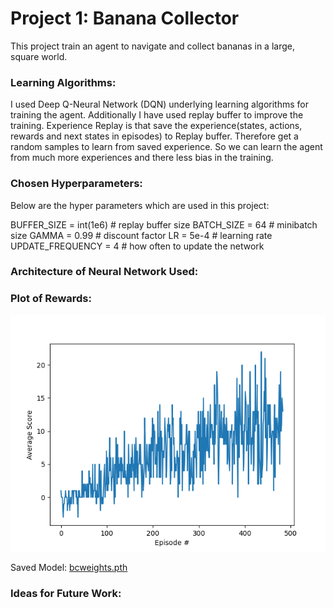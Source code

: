 # Project 1: Banana Collector

This project train an agent to navigate and collect bananas in a large, square world.



### Learning Algorithms:

I used Deep Q-Neural Network (DQN) underlying learning algorithms for training the agent. Additionally I have used replay buffer to improve the training. Experience Replay is that save the experience(states, actions, rewards and next states in episodes) to Replay buffer. Therefore get a random samples to learn from saved experience. So we can learn the agent from much more experiences and there less bias in the training.


### Chosen Hyperparameters:

Below are the hyper parameters which are used in this project:

BUFFER_SIZE = int(1e6)  # replay buffer size
BATCH_SIZE = 64         # minibatch size
GAMMA = 0.99            # discount factor
LR = 5e-4               # learning rate 
UPDATE_FREQUENCY = 4    # how often to update the network


### Architecture of Neural Network Used:



### Plot of Rewards:

<img src="bctraining.png"/>

Saved Model: [bcweights.pth](bcweights.pth)



### Ideas for Future Work:




